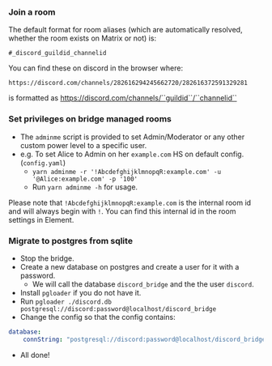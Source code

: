 
### Join a room

The default format for room aliases (which are automatically resolved, whether the room exists on Matrix or not) is:

``#_discord_guildid_channelid``

You can find these on discord in the browser where:

``https://discord.com/channels/282616294245662720/282616372591329281``

is formatted as https://discord.com/channels/``guildid``/``channelid``

### Set privileges on bridge managed rooms

* The ``adminme`` script is provided to set Admin/Moderator or any other custom power level to a specific user.
* e.g. To set Alice to Admin on her ``example.com`` HS on default config. (``config.yaml``)
  * ``yarn adminme -r '!AbcdefghijklmnopqR:example.com' -u '@Alice:example.com' -p '100'``
  * Run ``yarn adminme -h`` for usage.

Please note that `!AbcdefghijklmnopqR:example.com` is the internal room id and will always begin with `!`.
You can find this internal id in the room settings in Element.

### Migrate to postgres from sqlite
* Stop the bridge.
* Create a new database on postgres and create a user for it with a password.
    * We will call the database `discord_bridge` and the the user `discord`.
* Install `pgloader` if you do not have it.
* Run `pgloader ./discord.db postgresql://discord:password@localhost/discord_bridge`
* Change the config so that the config contains:

```yaml
database:
    connString: "postgresql://discord:password@localhost/discord_bridge"
```
* All done!
